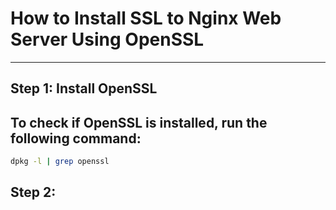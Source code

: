 # How to Install SSL to Nginx Web Server Using OpenSSL


---

## Step 1: Install OpenSSL

To check if OpenSSL is installed, run the following command:
---



```bash
dpkg -l | grep openssl
```

## Step 2:
